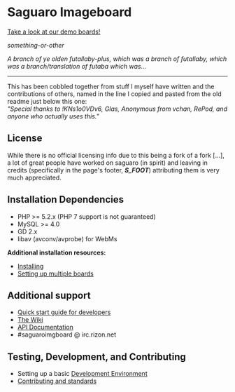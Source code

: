 # Saguaro Imageboard
[Take a look at our demo boards!](http://saguaroimgboard.tk)

*something-or-other*    

*A branch of ye olden futallaby-plus, which was a branch of futallaby, which was a branch/translation of futaba which was...*

----

This has been cobbled together from stuff I myself have written and the contributions of others, named in the line I copied and pasted from the old readme just below this one:		
*"Special thanks to !KNs1o0VDv6, Glas, Anonymous from vchan, RePod, and anyone who actually uses this."*

## License
While there is no official licensing info due to this being a fork of a fork [...], a lot of great people have worked on saguaro (in spirit) and leaving in credits (specifically in the page's footer, ***S_FOOT***) attributing them is very much appreciated.

## Installation Dependencies 
- PHP >= 5.2.x (PHP 7 support is not guaranteed)
- MySQL >= 4.0 
- GD 2.x
- libav (avconv/avprobe) for WebMs

**Additional installation resources:**
- [Installing](//github.com/spootTheLousy/saguaro/wiki/Installing)
- [Setting up multiple boards](//github.com/spootTheLousy/saguaro/wiki/Adding-multiple-boards)

## Additional support
- [Quick start guide for developers](//github.com/spootTheLousy/saguaro/wiki/For-new-developers)
- [The Wiki](//github.com/spootTheLousy/saguaro/wiki)
- [API Documentation](//github.com/spootTheLousy/saguaro/wiki/API-Documentation) 
- #saguaroimgboard @ irc.rizon.net

## Testing, Development, and Contributing
- Setting up a basic [Development Environment](//github.com/spootTheLousy/saguaro/wiki/Development-Environment)
- [Contributing and standards](//github.com/spootTheLousy/saguaro/wiki/Contributing)
